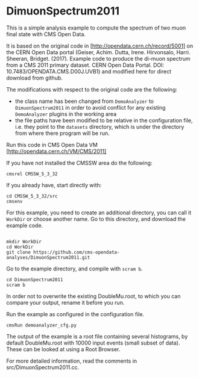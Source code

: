 # DimuonSpectrum2011

This is a simple analysis example to compute the spectrum of two muon final state with CMS Open Data.

It is based on the original code in [http://opendata.cern.ch/record/5001] on the CERN Open Data portal (Geiser, Achim. Dutta, Irene. Hirvonsalo, Harri. Sheeran, Bridget. (2017). Example code to produce the di-muon spectrum from a CMS 2011 primary dataset. CERN Open Data Portal. DOI: 10.7483/OPENDATA.CMS.D00J.UVB1) and modified here for direct download from github. 

The modifications with respect to the original code are the following: 
- the class name has been changed from `DemoAnalyzer` to `DimuonSpectrum2011` in order to avoid conflict for any existing `DemoAnalyzer` plugins in the working area
- the file paths have been modified to be relative in the configuration file, i.e. they point to the `datasets` directory, which is under the directory from where there program will be run.

Run this code in CMS Open Data VM [http://opendata.cern.ch/VM/CMS/2011]

If you have not installed the CMSSW area do the following:
```
cmsrel CMSSW_5_3_32
```
If you already have, start directly with:

```
cd CMSSW_5_3_32/src
cmsenv
```
For this example, you need to create an additional directory, you can call it `WorkDir` or choose another name.
Go to this directory, and download the example code.

```

mkdir WorkDir
cd WorkDir
git clone https://github.com/cms-opendata-analyses/DimuonSpectrum2011.git

```
Go to the example directory, and compile with `scram b`. 

```
cd DimuonSpectrum2011
scram b
```
In order not to overwrite the existing DoubleMu.root, to which you can compare your output, rename it before you run.

Run the example as configured in the configuration file. 

```
cmsRun demoanalyzer_cfg.py
```
The output of the example is a root file containing several histograms, by default DoubleMu.root with 10000 input events (small subset of data). These can be looked at using a Root Browser.

For more detailed information, read the comments in src/DimuonSpectrum2011.cc.
